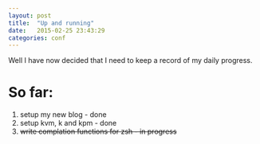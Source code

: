 ```yaml
---
layout: post
title:  "Up and running"
date:   2015-02-25 23:43:29
categories: conf
---
```


Well I have now decided that I need to keep a record of my daily progress.

So far:
========

1. setup my new blog - done
2. setup kvm, k and kpm - done
3. <s>write complation functions for zsh - in progress</s>
